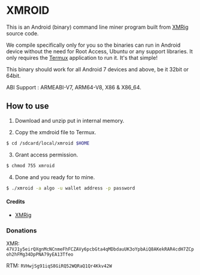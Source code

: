 # XMROID

This is an Android (binary) command line miner program built from [XMRig](https://github.com/xmrig/xmrig) source code.

We compile specifically only for you so the binaries can run in Android device without the need for Root Access, Ubuntu or any support libraries. It only requires the [Termux](https://play.google.com/store/apps/details?id=com.termux) application to run it. It's that simple!

This binary should work for all Android 7 devices and above, be it 32bit or 64bit.

ABI Support : ARMEABI-V7, ARM64-V8, X86 & X86_64.


## How to use

1. Download and unzip put in internal memory.

2. Copy the xmdroid file to Termux.
```bash
$ cd /sdcard/local/xmroid $HOME
```

3. Grant access permission.
```bash
$ chmod 755 xmroid
```

4. Done and you ready for to mine.
```bash
$ ./xmroid -a algo -u wallet address -p password
```

#### Credits
* [XMRig](https://github.com/xmrig/xmrig)

### Donations
XMR:
`47VJ1y5eirQXgnMcNCnmeFhFCZAVy6pcbGta4qMDbdauUK3oYpbAiQ8AKekRAR4cdH7ZCpoh2hFMg34DpPNA79yEA13Tfeo`

RTM:
`RVHwjSg91iqS8GiRQ52WQRaQ1Qr4Kkv42W`
